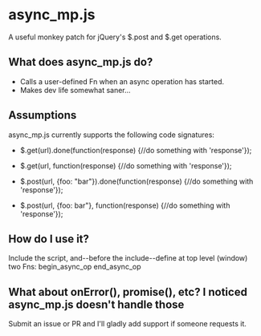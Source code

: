 async_mp.js
===========

A useful monkey patch for jQuery's $.post and $.get operations.

What does async_mp.js do?
-------------------------
* Calls a user-defined Fn when an async operation has started.
* Makes dev life somewhat saner...

Assumptions
-----------
async_mp.js currently supports the following code signatures:
* $.get(url).done(function(response) {//do something with 'response'});

* $.get(url, function(response) {//do something with 'response'});

* $.post(url, {foo: "bar"}).done(function(response) {//do something with 'response'});

* $.post(url, {foo: bar"}, function(response) {//do something with 'response'});

How do I use it?
----------------

Include the script, and--before the include--define at top level (window) two Fns:
   begin_async_op
   end_async_op
	
What about onError(), promise(), etc? I noticed async_mp.js doesn't handle those
--------------------------------------------------------------------------------

Submit an issue or PR and I'll gladly add support if someone requests it.


